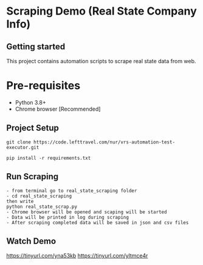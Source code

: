 # Scraping Demo (Real State Company Info)


## Getting started

This project contains automation scripts to scrape real state data from web.

# Pre-requisites
- Python 3.8+
- Chrome browser [Recommended]


## Project Setup
```shell
git clone https://code.lefttravel.com/nur/vrs-automation-test-executor.git

pip install -r requirements.txt
```
## Run Scraping
```shell
- from terminal go to real_state_scraping folder
- cd real_state_scraping
then write
python real_state_scrap.py
- Chrome browser will be opened and scaping will be started
- Data will be printed in log during scraping
- After scraping completed data will be saved in json and csv files
```
## Watch Demo
https://tinyurl.com/yna53kb
https://tinyurl.com/yltmce4r

